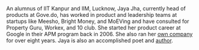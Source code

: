 ﻿---
type: guest
Title: "Jaya Jha"
name: "Jaya Jha"
description: "Head of Products at Give.do"
location: Bangalore, India
website: https://jayajha.wordpress.com/
linkedin: https://www.linkedin.com/in/jayajha/
twitter: https://x.com/jayajha
instagram: 
image: "/images/guests/jaya_jha.jpg"
---
#
An alumnus of IIT Kanpur and IIM, Lucknow, Jaya Jha, currently head of products at Gove.do, has worked in product and leadership teams at startups like Meesho, Bright Money, and MoEVing and have consulted for Property Guru, Workex, and 10 club. She started her product career at Google in their APM program back in 2006. She also ran her [own company](https://Pothi.com) for over eight years. Jaya is also an accomplished poet and [author](https://amzn.to/3YELLFr). 